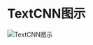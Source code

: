 # TextCNN图示

![TextCNN图示](https://user-images.githubusercontent.com/57089532/158724870-7f18061e-641b-4c64-94c7-f37a1cb63a32.png)
